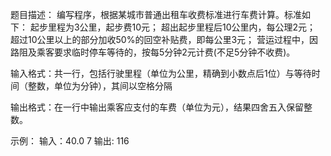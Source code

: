 题目描述：
   编写程序，根据某城市普通出租车收费标准进行车费计算。标准如下：
   起步里程为3公里，起步费10元；
   超出起步里程后10公里内，每公理2元；
   超过10公里以上的部分加收50%的回空补贴费，即每公里3元；
   营运过程中，因路阻及乘客要求临时停车等待的，按每5分钟2元计费(不足5分钟不收费)。

输入格式：共一行，包括行驶里程（单位为公里，精确到小数点后1位）与等待时间（整数，单位为分钟），其间以空格分隔

输出格式：在一行中输出乘客应支付的车费（单位为元），结果四舍五入保留整数。

示例：
输入：40.0 7
输出: 116